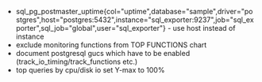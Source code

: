 - sql_pg_postmaster_uptime{col="uptime",database="sample",driver="postgres",host="postgres:5432",instance="sql_exporter:9237",job="sql_exporter",sql_job="global",user="sql_exporter"} - use host instead of instance
- exclude monitoring functions from TOP FUNCTIONS chart
- document postgresql gucs which have to be enabled (track_io_timing/track_functions etc.)
- top queries by cpu/disk io set Y-max to 100%